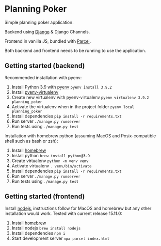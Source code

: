 # Planning Poker 

Simple planning poker application.

Backend using [Django](https://www.djangoproject.com) & Django Channels.

Frontend in vanilla JS, bundled with [Parcel](https://parceljs.org).

Both backend and frontend needs to be running to use the application.

## Getting started (backend)

Recommended installation with pyenv:

1. Install Python 3.9 with [pyenv](https://github.com/pyenv/pyenv#installation) `pyenv install 3.9.2`
2. Install [pyenv-virtualenv](https://github.com/pyenv/pyenv-virtualenv#installation)
3. Create new virtualenv with pyenv-virtualenv `pyenv virtualenv 3.9.2 planning_poker`
4. Activate the virtualenv when in the project folder `pyenv local planning_poker`
5. Install dependencies `pip install -r requirements.txt`
6. Run server `./manage.py runserver`
7. Run tests using `./manage.py test`

Installation with homebrew python (assuming MacOS and Posix-compatible shell such as bash or zsh):

1. Install [homebrew](https://brew.sh)
2. Install python `brew install python@3.9`
3. Create virtualenv `python -m venv venv`
4. Activate virtualenv `. venv/bin/activate`
5. Install dependencies `pip install -r requirements.txt`
6. Run server `./manage.py runserver`
7. Run tests using `./manage.py test`

## Getting started (frontend)

Install [nodejs](https://nodejs.org/en/), instructions follow for MacOS and homebrew but any other installation would work. Tested with current release 15.11.0:

1. Install [homebrew](https://brew.sh)
2. Install nodejs `brew install nodejs`
3. Install dependencies `npm i`
4. Start development server `npx parcel index.html`
